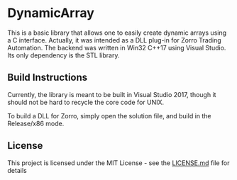 # DynamicArray

This is a basic library that allows one to easily create dynamic arrays using a C interface.  Actually, it was intended as a DLL plug-in for Zorro Trading Automation.  The backend was written in Win32 C++17 using Visual Studio. Its only dependency is the STL library.

## Build Instructions

Currently, the library is meant to be built in Visual Studio 2017, though it should not be hard to recycle the core code for UNIX.

To build a DLL for Zorro, simply open the solution file, and build in the Release/x86 mode.
## License

This project is licensed under the MIT License - see the [LICENSE.md](LICENSE.md) file for details
